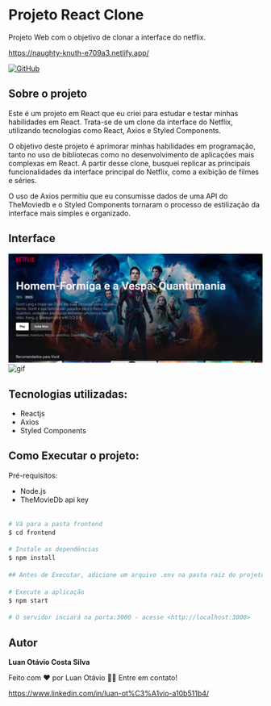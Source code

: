 # Projeto React Clone

Projeto Web com o objetivo de clonar a interface do netflix. <br />

https://naughty-knuth-e709a3.netlify.app/

[![GitHub](https://img.shields.io/github/license/luan-ocs/Spring-hibernate?=plastic)](https://github.com/luan-ocs/netflix-react-clone/blob/main/licence)

## Sobre o projeto

Este é um projeto em React que eu criei para estudar e testar minhas habilidades em React. Trata-se de um clone da interface do Netflix, utilizando tecnologias como React, Axios e Styled Components.

O objetivo deste projeto é aprimorar minhas habilidades em programação, tanto no uso de bibliotecas como no desenvolvimento de aplicações mais complexas em React. A partir desse clone, busquei replicar as principais funcionalidades da interface principal do Netflix, como a exibição de filmes e séries.

O uso de Axios permitiu que eu consumisse dados de uma API do TheMoviedb e o Styled Components tornaram o processo de estilização da interface mais simples e organizado.

## Interface

![print](https://github.com/luan-ocs/netflix-react-clone/blob/main/assets/React-clone.png)
![gif](https://github.com/luan-ocs/netflix-react-clone/blob/main/assets/React-clone-2.gif)

## Tecnologias utilizadas: 

- Reactjs
- Axios
- Styled Components


## Como Executar o projeto:
Pré-requisitos: 
- Node.js
- TheMovieDb api key

```bash

# Vá para a pasta frontend
$ cd frontend

# Instale as dependências
$ npm install

## Antes de Executar, adicione um arquivo .env na pasta raiz do projeto e em API_KEY adicione a sua chave api

# Execute a aplicação
$ npm start

# O servidor inciará na porta:3000 - acesse <http://localhost:3000>
```

## Autor

 <b>Luan Otávio Costa Silva</b>
 
 Feito com ❤️ por Luan Otávio 👋🏽 Entre em contato!
 
https://www.linkedin.com/in/luan-ot%C3%A1vio-a10b511b4/
